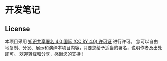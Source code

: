 # 开发笔记


## License

本项目采用 [知识共享署名 4.0 国际 (CC BY 4.0) 许可证](https://creativecommons.org/licenses/by/4.0/) 进行许可。
您可以自由地复制、分发、展示和演绎本项目内容，只要您给予适当的署名，说明作者及出处即可。
欢迎转载和分享，感谢您的支持！